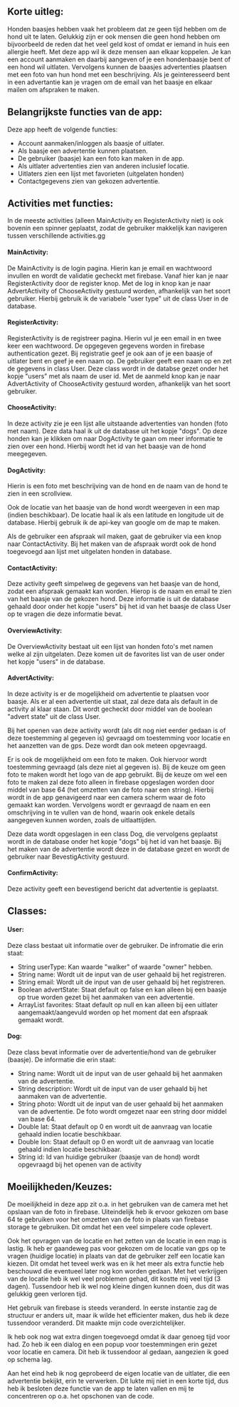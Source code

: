 ## Korte uitleg:
Honden baasjes hebben vaak het probleem dat ze geen tijd hebben om de hond uit te laten. 
Gelukkig zijn er ook mensen die geen hond hebben om bijvoorbeeld de reden dat het veel geld kost of
omdat er iemand in huis een allergie heeft.
Met deze app wil ik deze mensen aan elkaar koppelen.
Je kan een account aanmaken en daarbij aangeven of je een hondenbaasje bent of een hond wil uitlaten. Vervolgens kunnen de baasjes 
advertenties plaatsen met een foto van hun hond met een beschrijving. Als je geinteresseerd bent in een advertantie kan je vragen 
om de email van het baasje en elkaar mailen om afspraken te maken.

## Belangrijkste functies van de app:
Deze app heeft de volgende functies:
* Account aanmaken/inloggen als baasje of uitlater.
* Als baasje een advertentie kunnen plaatsen.
* De gebruiker (baasje) kan een foto kan maken in de app.
* Als uitlater advertenties zien van anderen inclusief locatie.
* Uitlaters zien een lijst met favorieten (uitgelaten honden)
* Contactgegevens zien van gekozen advertentie.

## Activities met functies:
In de meeste activities (alleen MainActivity en RegisterActivity niet) is ook bovenin een spinner geplaatst, zodat de gebruiker makkelijk kan navigeren tussen verschillende activities.gg

#### MainActivity:
De MainActivity is de login pagina. 
Hierin kan je email en wachtwoord invullen en wordt de validatie gecheckt met firebase.
Vanaf hier kan je naar RegisterActivity door de register knop.
Met de log in knop kan je naar AdvertActivity of ChooseActivity gestuurd worden, afhankelijk van het soort gebruiker.
Hierbij gebruik ik de variabele "user type" uit de class User in de database.

#### RegisterActivity: 
RegisterActivity is de registreer pagina.
Hierin vul je een email in en twee keer een wachtwoord.
De opgegeven gegevens worden in firebase authentication gezet.
Bij registratie geef je ook aan of je een baasje of uitlater bent en geef je een naam op.
De gebruiker geeft een naam op en zet de gegevens in class User.
Deze class wordt in de databse gezet onder het kopje "users" met als naam de user id.
Met de aanmeld knop kan je naar AdvertActivity of ChooseActivity gestuurd worden, afhankelijk van het soort gebruiker.

#### ChooseActivity: 
In deze activity zie je een lijst alle uitstaande advertenties van honden (foto met naam).
Deze data haal ik uit de database uit het kopje "dogs".
Op deze honden kan je klikken om naar DogActivity te gaan om meer informatie te zien over een hond.
Hierbij wordt het id van het baasje van de hond meegegeven.

#### DogActivity:
Hierin is een foto met beschrijving van de hond en de naam van de hond te zien in een scrollview.

Ook de locatie van het baasje van de hond wordt weergeven in een map (indien beschikbaar).
De locatie haal ik als een latitude en longitude uit de database.
Hierbij gebruik ik de api-key van google om de map te maken.

Als de gebruiker een afspraak wil maken, gaat de gebruiker via een knop naar ContactActivity.
Bij het maken van de afspraak wordt ook de hond toegevoegd aan lijst met uitgelaten honden in database.

#### ContactActivity: 
Deze activity geeft simpelweg de gegevens van het baasje van de hond, zodat een afspraak gemaakt kan worden.
Hierop is de naam en email te zien van het baasje van de gekozen hond.
Deze informatie is uit de database gehaald door onder het kopje "users" bij het id van het baasje de class User op te vragen die deze informatie bevat.

#### OverviewActivity:
De OverviewActivity bestaat uit een lijst van honden foto's met namen welke al zijn uitgelaten.
Deze komen uit de favorites list van de user onder het kopje "users" in de database.

#### AdvertActivity: 
In deze activity is er de mogelijkheid om advertentie te plaatsen voor baasje.
Als er al een advertentie uit staat, zal deze data als default in de activity al klaar staan.
Dit wordt gecheckt door middel van de boolean "advert state" uit de class User.

Bij het openen van deze activity wordt (als dit nog niet eerder gedaan is of deze toestemming al gegeven is) gevraagd om toestemming voor locatie en het aanzetten van de gps. Deze wordt dan ook meteen opgevraagd.

Er is ook de mogelijkheid om een foto te maken. Ook hiervoor wordt toestemming gevraagd (als deze niet al gegeven is).
Bij de keuze om geen foto te maken wordt het logo van de app gebruikt. 
Bij de keuze om wel een foto te maken zal deze foto alleen in firebase opgeslagen worden door middel van base 64 (het omzetten van de foto naar een string). Hierbij wordt in de app genavigeerd naar een camera scherm waar de foto gemaakt kan worden.
Vervolgens wordt er gevraagd de naam en een omschrijving in te vullen van de hond, waarin ook enkele details aangegeven kunnen worden, zoals de uitlaattijden. 

Deze data wordt opgeslagen in een class Dog, die vervolgens geplaatst wordt in de database onder het kopje "dogs" bij het id van het baasje.
Bij het maken van de advertentie wordt deze in de database gezet en wordt de gebruiker naar BevestigActivity gestuurd. 

#### ConfirmActivity:
Deze activity geeft een bevestigend bericht dat advertentie is geplaatst.

## Classes:
#### User:
Deze class bestaat uit informatie over de gebruiker.
De infromatie die erin staat:
* String userType: Kan waarde "walker" of waarde "owner" hebben.
* String name: Wordt uit de input van de user gehaald bij het registreren.
* String email: Wordt uit de input van de user gehaald bij het registreren.
* Boolean advertState: Staat default op false en kan alleen bij een baasje op true worden gezet bij het aanmaken van een advertentie.
* ArrayList<Dog> favorites: Staat default op null en kan alleen bij een uitlater aangemaakt/aangevuld worden op het moment dat een afspraak gemaakt wordt.
  
#### Dog:
Deze class bevat informatie over de advertentie/hond van de gebruiker (baasje).
De informatie die erin staat:
* String name: Wordt uit de input van de user gehaald bij het aanmaken van de advertentie.
* String description: Wordt uit de input van de user gehaald bij het aanmaken van de advertentie.
* String photo: Wordt uit de input van de user gehaald bij het aanmaken van de advertentie. De foto wordt omgezet naar een string door middel van base 64.
* Double lat: Staat default op 0 en wordt uit de aanvraag van locatie gehaald indien locatie beschikbaar.
* Double lon: Staat default op 0 en wordt uit de aanvraag van locatie gehaald indien locatie beschikbaar.
* String id: Id van huidige gebruiker (baasje van de hond) wordt opgevraagd bij het openen van de activity
  

## Moeilijkheden/Keuzes:
De moeilijkheid in deze app zit o.a. in het gebruiken van de camera met het opslaan van de foto in firebase. Uiteindelijk heb ik ervoor gekozen om base 64 te gebruiken voor het omzetten van de foto in plaats van firebase storage te gebruiken. Dit omdat het een veel simpelere code oplevert.

Ook het opvragen van de locatie en het zetten van de locatie in een map is lastig. Ik heb er gaandeweg pas voor gekozen om de locatie van gps op te vragen (huidige locatie) in plaats van dat de gebruiker zelf een locatie kan kiezen. Dit omdat het teveel werk was en ik het meer als extra functie heb beschouwd die eventueel later nog kon worden gedaan.
Met het verkrijgen van de locatie heb ik wel veel problemen gehad, dit kostte mij veel tijd (3 dagen). Tussendoor heb ik wel nog kleine dingen kunnen doen, dus dit was gelukkig geen verloren tijd.

Het gebruik van firebase is steeds veranderd. In eerste instantie zag de structuur er anders uit, maar ik wilde het efficienter maken, dus heb ik deze tussendoor veranderd. Dit maakte mijn code overzichtelijker.

Ik heb ook nog wat extra dingen toegevoegd omdat ik daar genoeg tijd voor had. Zo heb ik een dialog en een popup voor toestemmingen erin gezet voor locatie en camera. Dit heb ik tussendoor al gedaan, aangezien ik goed op schema lag.

Aan het eind heb ik nog geprobeerd de eigen locatie van de uitlater, die een advertentie bekijkt, erin te verwerken. Dit lukte mij niet in een korte tijd, dus heb ik besloten deze functie van de app te laten vallen en mij te concentreren op o.a. het opschonen van de code.
